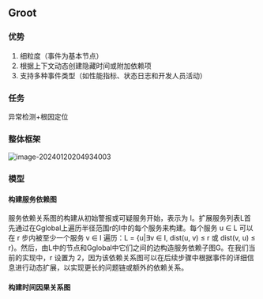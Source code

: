 ## Groot

### 优势

1. 细粒度（事件为基本节点）
2. 根据上下文动态创建隐藏时间或附加依赖项
3. 支持多种事件类型（如性能指标、状态日志和开发人员活动）

### 任务

异常检测+根因定位

### 整体框架

![image-20240120204934003](https://gitee.com/mianmann/drawing-bed-warehouse/raw/master/img/image-20240120204934003.png)

### 模型

#### 构建服务依赖图

服务依赖关系图的构建从初始警报或可疑服务开始，表示为 I。扩展服务列表L首先通过在Gglobal上遍历半径范围r的I中的每个服务来构建。每个服务 u ∈ L 可以在 r 步内被至少一个服务 v ∈ I 遍历：L = {u|∃v ∈ I, dist(u, v) ≤ r 或 dist(v, u) ≤ r}。然后，由L中的节点和Gglobal中它们之间的边构造服务依赖子图G。在我们当前的实现中，r 设置为 2，因为该依赖关系图可以在后续步骤中根据事件的详细信息进行动态扩展，以实现更长的问题链或额外的依赖关系。

#### 构建时间因果关系图